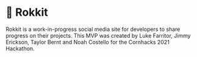 # 🚀 Rokkit

Rokkit is a work-in-progress social media site for developers to share progress on their projects. This MVP was created by Luke Farritor, Jimmy Erickson, Taylor Bernt and Noah Costello for the Cornhacks 2021 Hackathon.
